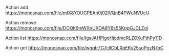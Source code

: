 Action add
https://monosnap.com/file/mIX8YOUGPEAn0j02IVQnB4PWuNVUcU

Action remove
https://monosnap.com/file/DOQlt6mWXnUXOA8Y8s55KppGJDLZgj

Action list
https://monosnap.com/file/lgsJAHPlgoHjodmcRLZOXuFthPy11D

Action get
https://monosnap.com/file/wgqtr7G7cllCbLXqEKv25sqPgzN7oC